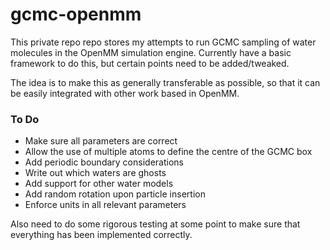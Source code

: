 # gcmc-openmm

This private repo repo stores my attempts to run GCMC sampling of water molecules in the OpenMM simulation engine.
Currently have a basic framework to do this, but certain points need to be added/tweaked.

The idea is to make this as generally transferable as possible, so that it can be easily integrated with other work based in OpenMM.

### To Do
- Make sure all parameters are correct
- Allow the use of multiple atoms to define the centre of the GCMC box
- Add periodic boundary considerations
- Write out which waters are ghosts
- Add support for other water models
- Add random rotation upon particle insertion
- Enforce units in all relevant parameters

Also need to do some rigorous testing at some point to make sure that everything has been implemented correctly.

